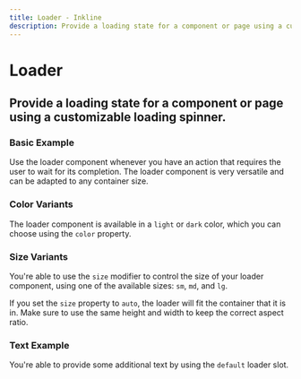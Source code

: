```yaml
---
title: Loader - Inkline
description: Provide a loading state for a component or page using a customizable loading spinner. 
---
```


<script setup>
import {
    ILoaderBasicExample,
    ILoaderColorVariantsExample,
    ILoaderSizeAutoExample,
    ILoaderSizeVariantsExample,
    ILoaderTextExample
} from '@inkline/inkline/components/ILoader/examples';
import { default as ILoaderBasicExampleHTML } from '@inkline/inkline/components/ILoader/examples/basic.html?raw';
import { default as ILoaderColorVariantsExampleHTML } from '@inkline/inkline/components/ILoader/examples/color-variants.html?raw';
import { default as ILoaderSizeAutoExampleHTML } from '@inkline/inkline/components/ILoader/examples/size-auto.html?raw';
import { default as ILoaderSizeVariantsExampleHTML } from '@inkline/inkline/components/ILoader/examples/size-variants.html?raw';
import { default as ILoaderTextExampleHTML } from '@inkline/inkline/components/ILoader/examples/text.html?raw';
</script>

# Loader

## Provide a loading state for a component or page using a customizable loading spinner. 

### Basic Example
Use the loader component whenever you have an action that requires the user to wait for its completion. The loader component is very versatile and can be adapted to any container size.

<example type="icon" :component="ILoaderBasicExample" :html="ILoaderBasicExampleHTML"></example>

### Color Variants
The loader component is available in a `light` or `dark` color, which you can choose using the `color` property.

<example type="icon" :component="ILoaderColorVariantsExample" :html="ILoaderColorVariantsExampleHTML"></example>

### Size Variants
You're able to use the `size` modifier to control the size of your loader component, using one of the available sizes: `sm`, `md`, and `lg`.

<example type="icon" :component="ILoaderSizeVariantsExample" :html="ILoaderSizeVariantsExampleHTML"></example>

If you set the `size` property to `auto`, the loader will fit the container that it is in. Make sure to use the same height and width to keep the correct aspect ratio.

<example type="icon" :component="ILoaderSizeAutoExample" :html="ILoaderSizeAutoExampleHTML"></example>

### Text Example
You're able to provide some additional text by using the `default` loader slot.

<example type="icon" :component="ILoaderTextExample" :html="ILoaderTextExampleHTML"></example>
